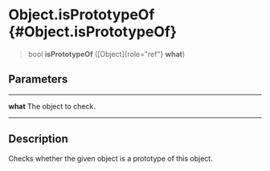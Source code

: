 Object.isPrototypeOf {#Object.isPrototypeOf}
====================

> bool **isPrototypeOf** ([Object]{role="ref"} **what**)

Parameters
----------

  ---------- ----------------------
  **what**   The object to check.
  ---------- ----------------------

Description
-----------

Checks whether the given object is a prototype of this object.
